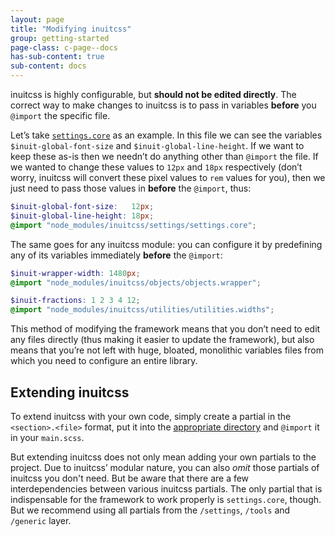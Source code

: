 ```yaml
---
layout: page
title: "Modifying inuitcss"
group: getting-started
page-class: c-page--docs
has-sub-content: true
sub-content: docs
---
```


inuitcss is highly configurable, but **should not be edited directly**. The correct way to make changes to inuitcss is to pass in variables **before** you `@import` the specific file.

Let’s take [`settings.core`](https://github.com/inuitcss/inuitcss/blob/develop/settings/_settings.core.scss) as an example. In this file we can see the variables `$inuit-global-font-size` and `$inuit-global-line-height`. If we want to keep these as-is then we needn’t do anything other than `@import` the file. If we wanted to change these values to `12px` and `18px` respectively (don’t worry, inuitcss will convert these pixel values to `rem` values for you), then we just need to pass those values in **before** the `@import`, thus:

```scss
$inuit-global-font-size:   12px;
$inuit-global-line-height: 18px;
@import "node_modules/inuitcss/settings/settings.core";
```

The same goes for any inuitcss module: you can configure it by predefining any
of its variables immediately **before** the `@import`:

```scss
$inuit-wrapper-width: 1480px;
@import "node_modules/inuitcss/objects/objects.wrapper";

$inuit-fractions: 1 2 3 4 12;
@import "node_modules/inuitcss/utilities/utilities.widths";
```

This method of modifying the framework means that you don’t need to edit any
files directly (thus making it easier to update the framework), but also means
that you’re not left with huge, bloated, monolithic variables files from which
you need to configure an entire library.

## Extending inuitcss

To extend inuitcss with your own code, simply create a partial in the `<section>.<file>` format, put it into the
[appropriate directory](/docs/directory-structure/) and `@import` it in your `main.scss`.

But extending inuitcss does not only mean adding your own partials to the project. Due to inuitcss’ modular nature, you can also _omit_ those partials of inuitcss you don't need. But be aware that there are a few interdependencies between various inuitcss partials. The only partial that is indispensable for the framework to work properly is `settings.core`, though. But we recommend using all partials from the `/settings`, `/tools` and `/generic` layer.

